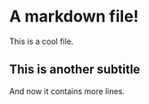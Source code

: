 # A markdown file!

This is a cool file.

## This is another subtitle

And now it contains more lines.
